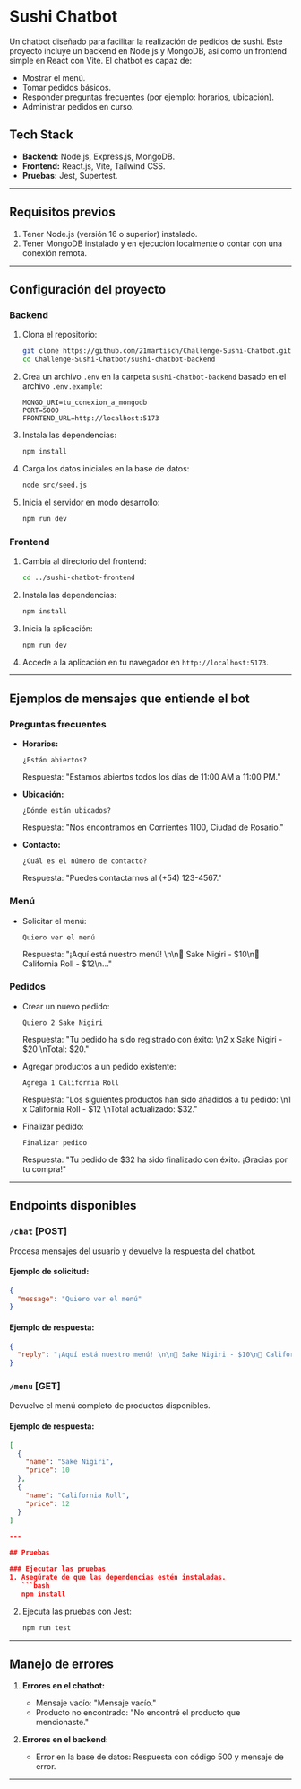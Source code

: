 # Sushi Chatbot

Un chatbot diseñado para facilitar la realización de pedidos de sushi. Este proyecto incluye un backend en Node.js y MongoDB, así como un frontend simple en React con Vite. El chatbot es capaz de:

- Mostrar el menú.
- Tomar pedidos básicos.
- Responder preguntas frecuentes (por ejemplo: horarios, ubicación).
- Administrar pedidos en curso.

## Tech Stack

- **Backend:** Node.js, Express.js, MongoDB.
- **Frontend:** React.js, Vite, Tailwind CSS.
- **Pruebas:** Jest, Supertest.

---

## Requisitos previos

1. Tener Node.js (versión 16 o superior) instalado.
2. Tener MongoDB instalado y en ejecución localmente o contar con una conexión remota.

---

## Configuración del proyecto

### Backend

1. Clona el repositorio:
   ```bash
   git clone https://github.com/21martisch/Challenge-Sushi-Chatbot.git
   cd Challenge-Sushi-Chatbot/sushi-chatbot-backend
   ```

2. Crea un archivo `.env` en la carpeta `sushi-chatbot-backend` basado en el archivo `.env.example`:
   ```plaintext
   MONGO_URI=tu_conexion_a_mongodb
   PORT=5000
   FRONTEND_URL=http://localhost:5173
   ```

3. Instala las dependencias:
   ```bash
   npm install
   ```

4. Carga los datos iniciales en la base de datos:
   ```bash
   node src/seed.js
   ```

5. Inicia el servidor en modo desarrollo:
   ```bash
   npm run dev
   ```

### Frontend

1. Cambia al directorio del frontend:
   ```bash
   cd ../sushi-chatbot-frontend
   ```

2. Instala las dependencias:
   ```bash
   npm install
   ```

3. Inicia la aplicación:
   ```bash
   npm run dev
   ```

4. Accede a la aplicación en tu navegador en `http://localhost:5173`.

---

## Ejemplos de mensajes que entiende el bot

### Preguntas frecuentes
- **Horarios:**
  ```
  ¿Están abiertos?
  ```
  Respuesta: "Estamos abiertos todos los días de 11:00 AM a 11:00 PM."

- **Ubicación:**
  ```
  ¿Dónde están ubicados?
  ```
  Respuesta: "Nos encontramos en Corrientes 1100, Ciudad de Rosario."

- **Contacto:**
  ```
  ¿Cuál es el número de contacto?
  ```
  Respuesta: "Puedes contactarnos al (+54) 123-4567."

### Menú
- Solicitar el menú:
  ```
  Quiero ver el menú
  ```
  Respuesta: "¡Aquí está nuestro menú! \n\n🍣 Sake Nigiri - $10\n🍣 California Roll - $12\n..."

### Pedidos
- Crear un nuevo pedido:
  ```
  Quiero 2 Sake Nigiri
  ```
  Respuesta: "Tu pedido ha sido registrado con éxito: \n2 x Sake Nigiri - $20 \nTotal: $20."

- Agregar productos a un pedido existente:
  ```
  Agrega 1 California Roll
  ```
  Respuesta: "Los siguientes productos han sido añadidos a tu pedido: \n1 x California Roll - $12 \nTotal actualizado: $32."

- Finalizar pedido:
  ```
  Finalizar pedido
  ```
  Respuesta: "Tu pedido de $32 ha sido finalizado con éxito. ¡Gracias por tu compra!"

---

## Endpoints disponibles

### `/chat` [POST]
Procesa mensajes del usuario y devuelve la respuesta del chatbot.

#### Ejemplo de solicitud:
```json
{
  "message": "Quiero ver el menú"
}
```

#### Ejemplo de respuesta:
```json
{
  "reply": "¡Aquí está nuestro menú! \n\n🍣 Sake Nigiri - $10\n🍣 California Roll - $12\n..."
}
```

### `/menu` [GET]
Devuelve el menú completo de productos disponibles.

#### Ejemplo de respuesta:
```json
[
  {
    "name": "Sake Nigiri",
    "price": 10
  },
  {
    "name": "California Roll",
    "price": 12
  }
]

---

## Pruebas

### Ejecutar las pruebas
1. Asegúrate de que las dependencias estén instaladas.
   ```bash
   npm install
   ```

2. Ejecuta las pruebas con Jest:
   ```bash
   npm run test
   ```

---

## Manejo de errores

1. **Errores en el chatbot:**
   - Mensaje vacío: "Mensaje vacío."
   - Producto no encontrado: "No encontré el producto que mencionaste."

2. **Errores en el backend:**
   - Error en la base de datos: Respuesta con código 500 y mensaje de error.

---
